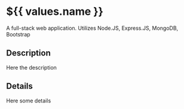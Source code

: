 # ${{ values.name }}

A full-stack web application. Utilizes Node.JS, Express.JS, MongoDB, Bootstrap

## Description

Here the description

## Details

Here some details
